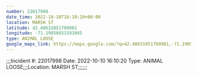 ```yaml
---
number: 22017998
date_time: 2022-10-10T16:10:20+00:00
location: MARSH ST
latitude: 42.40631051709901
longitude: -71.19056653191045
type: ANIMAL LOOSE
google_maps_link: https://maps.google.com/?q=42.40631051709901,-71.19056653191045
---
```


;;;Incident #: 22017998  Date: 2022-10-10 16:10:20   Type: ANIMAL LOOSE;;;Location: MARSH ST;;;;;;
